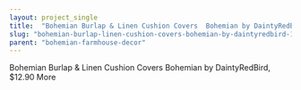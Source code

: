 ```yaml
---
layout: project_single
title:  "Bohemian Burlap & Linen Cushion Covers  Bohemian by DaintyRedBird, $12.90                                                                                                                                                                                 "
slug: "bohemian-burlap-linen-cushion-covers-bohemian-by-daintyredbird-1290-more"
parent: "bohemian-farmhouse-decor"
---
```

Bohemian Burlap & Linen Cushion Covers  Bohemian by DaintyRedBird, $12.90                                                                                                                                                                                 More